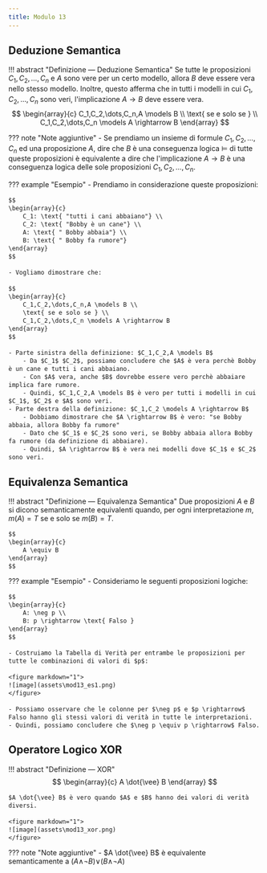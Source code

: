 ```yaml
---
title: Modulo 13
---
```


## Deduzione Semantica
!!! abstract "Definizione ― Deduzione Semantica"
	Se tutte le proposizioni $C_1,C_2,\dots,C_n$ e $A$ sono vere per un certo modello, allora $B$ deve essere vera nello stesso modello. Inoltre, questo afferma che in tutti i modelli in cui $C_1,C_2,\dots,C_n$ sono veri, l'implicazione $A \rightarrow B$ deve essere vera.
    $$
    \begin{array}{c}
        C_1,C_2,\dots,C_n,A \models B \\
        \text{ se e solo se } \\
        C_1,C_2,\dots,C_n \models A \rightarrow B
    \end{array}
	$$

??? note "Note aggiuntive"
	- Se prendiamo un insieme di formule $C_1,C_2,\dots,C_n$ ed una proposizione $A$, dire che $B$ è una conseguenza logica $\models$ di tutte queste proposizioni è equivalente a dire che l'implicazione $A \rightarrow B$ è una conseguenza logica delle sole proposizioni $C_1,C_2,\dots,C_n$.

??? example "Esempio"
	- Prendiamo in considerazione queste proposizioni:

	$$
    \begin{array}{c}
        C_1: \text{ "tutti i cani abbaiano"} \\
        C_2: \text{ "Bobby è un cane"} \\
        A: \text{ " Bobby abbaia"} \\
        B: \text{ " Bobby fa rumore"}
    \end{array}
	$$

	- Vogliamo dimostrare che:

	$$
    \begin{array}{c}
        C_1,C_2,\dots,C_n,A \models B \\
        \text{ se e solo se } \\
        C_1,C_2,\dots,C_n \models A \rightarrow B
    \end{array}
	$$

	- Parte sinistra della definizione: $C_1,C_2,A \models B$
		- Da $C_1$ $C_2$, possiamo concludere che $A$ è vera perchè Bobby è un cane e tutti i cani abbaiano.
		- Con $A$ vera, anche $B$ dovrebbe essere vero perchè abbaiare implica fare rumore.
		- Quindi, $C_1,C_2,A \models B$ è vero per tutti i modelli in cui $C_1$, $C_2$ e $A$ sono veri.
	- Parte destra della definizione: $C_1,C_2 \models A \rightarrow B$
		- Dobbiamo dimostrare che $A \rightarrow B$ è vero: "se Bobby abbaia, allora Bobby fa rumore"
		- Dato che $C_1$ e $C_2$ sono veri, se Bobby abbaia allora Bobby fa rumore (da definizione di abbaiare).
		- Quindi, $A \rightarrow B$ è vera nei modelli dove $C_1$ e $C_2$ sono veri.

## Equivalenza Semantica
!!! abstract "Definizione ― Equivalenza Semantica"
	Due proposizioni $A$ e $B$ si dicono semanticamente equivalenti quando, per ogni interpretazione $m$, $m(A) = T$ se e solo se $m(B) = T$.

	$$
    \begin{array}{c}
        A \equiv B
    \end{array}
	$$

??? example "Esempio"
	- Consideriamo le seguenti proposizioni logiche:

	$$
    \begin{array}{c}
        A: \neg p \\
        B: p \rightarrow \text{ Falso }
    \end{array}
	$$

	- Costruiamo la Tabella di Verità per entrambe le proposizioni per tutte le combinazioni di valori di $p$:

	<figure markdown="1">
	![image](assets\mod13_es1.png)
	</figure>

	- Possiamo osservare che le colonne per $\neg p$ e $p \rightarrow$ Falso hanno gli stessi valori di verità in tutte le interpretazioni.
	- Quindi, possiamo concludere che $\neg p \equiv p \rightarrow$ Falso.

## Operatore Logico XOR
!!! abstract "Definizione ― XOR"
	$$
    \begin{array}{c}
        A \dot{\vee} B
    \end{array}
	$$

	$A \dot{\vee} B$ è vero quando $A$ e $B$ hanno dei valori di verità diversi.

	<figure markdown="1">
	![image](assets\mod13_xor.png)
	</figure>

??? note "Note aggiuntive"
	- $A \dot{\vee} B$ è equivalente semanticamente a $(A \mathop{\wedge} \neg B) \mathop{\vee} (B \mathop{\wedge} \neg A)$   